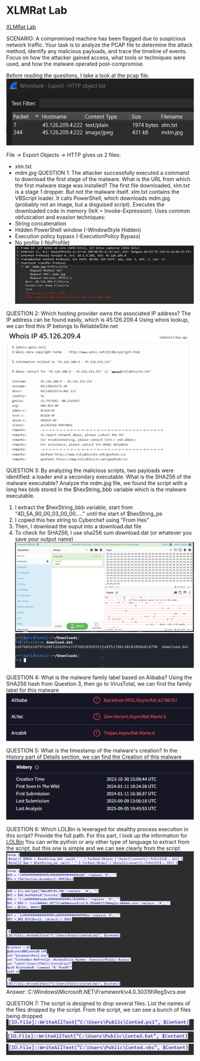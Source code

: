 # XLMRat Lab
[XLMRat Lab](https://cyberdefenders.org/blueteam-ctf-challenges/xlmrat/)

SCENARIO: A compromised machine has been flagged due to suspicious network traffic. Your task is to analyze the PCAP file to determine the attack method, identify any malicious payloads, and trace the timeline of events. Focus on how the attacker gained access, what tools or techniques were used, and how the malware operated post-compromise.

Before reading the questions, I take a look at the pcap file. 
![](images/1.png)

File → Export Objects → HTTP gives us 2 files:
- xlm.txt
- mdm.jpg
QUESTION 1: The attacker successfully executed a command to download the first stage of the malware. What is the URL from which the first malware stage was installed?
The first file downloaded, xlm.txt is a stage 1 dropper. But not the malware itself.
xlm.txt contains the VBScript loader.
It calls PowerShell, which downloads mdm.jpg (probably not an image, but a disguised script).
Executes the downloaded code in memory (IeX = Invoke-Expression).
Uses common obfuscation and evasion techniques:
- String concatenation
- Hidden PowerShell window (-WindowStyle Hidden)
- Execution policy bypass (-ExecutionPolicy Bypass)
- No profile (-NoProfile)
![](images/2.png)


QUESTION 2: Which hosting provider owns the associated IP address?
The IP address can be found easily, which is 45.126.209.4 
Using whois lookup, we can find this IP belongs to ReliableSite.net
![](images/3.png)

QUESTION 3: By analyzing the malicious scripts, two payloads were identified: a loader and a secondary executable. What is the SHA256 of the malware executable?
Analyze the mdm.jpg file, we found the script with a long hex blob stored in the $hexString_bbb variable which is the malware executable. 
1. I extract the $hexString_bbb variable, start from "4D_5A_90_00_03_00_00....." until the start of $hexString_pe
2. I copied this hex string to Cyberchef using "From Hex" 
3. Then, I download the ouput into a download.dat file
4. To check for SHA256, I use sha256 sum download.dat (or whatever you save your output name)
![](images/4.png)
![](images/5.png)


QUESTION 4: What is the malware family label based on Alibaba?
Using the SHA256 hash from Question 3, then go to VirusTotal, we can find the family label for this malware
![](images/6.png)


QUESTION 5: What is the timestamp of the malware's creation?
In the History part of Details section, we can find the Creation of this malware
![](images/7.png)

QUESTION 6: Which LOLBin is leveraged for stealthy process execution in this script? Provide the full path.
For this part, I look up the information for [LOLBin](https://socprime.com/blog/what-are-lolbins/)
You can write python or any other type of language to extract from the script, but this one is simple and we can see clearly from the script 
![](images/8.png)
Answer: C:\Windows\Microsoft.NET\Framework\v4.0.30319\RegSvcs.exe

QUESTION 7: The script is designed to drop several files. List the names of the files dropped by the script.
From the script, we can see a bunch of files being dropped 
![](images/9.png)
![](images/10.png)
![](images/11.png)
